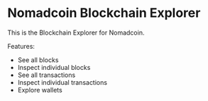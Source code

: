 # Nomadcoin Blockchain Explorer

This is the Blockchain Explorer for Nomadcoin.

Features:

* See all blocks
* Inspect individual blocks
* See all transactions
* Inspect individual transactions
* Explore wallets

